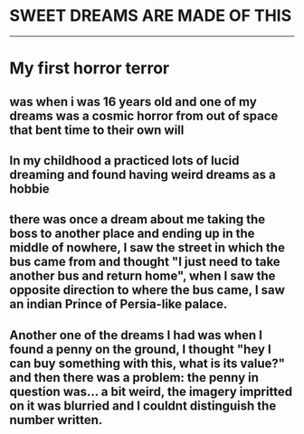 # SWEET DREAMS ARE MADE OF THIS
---
# My first horror terror
## was when i was 16 years old and one of my dreams was a cosmic horror from out of space that bent time to their own will

## In my childhood a practiced lots of lucid dreaming and found having weird dreams as a hobbie
## there was once a dream about me taking the boss to another place and ending up in the middle of nowhere, I saw the street in which the bus came from and thought "I just need to take another bus and return home", when I saw the opposite direction to where the bus came, I saw an indian Prince of Persia-like palace.

## Another one of the dreams I had was when I found a penny on the ground, I thought "hey I can buy something with this, what is its value?" and then there was a problem: the penny in question was... a bit weird, the imagery impritted on it was blurried and I couldnt distinguish the number written.